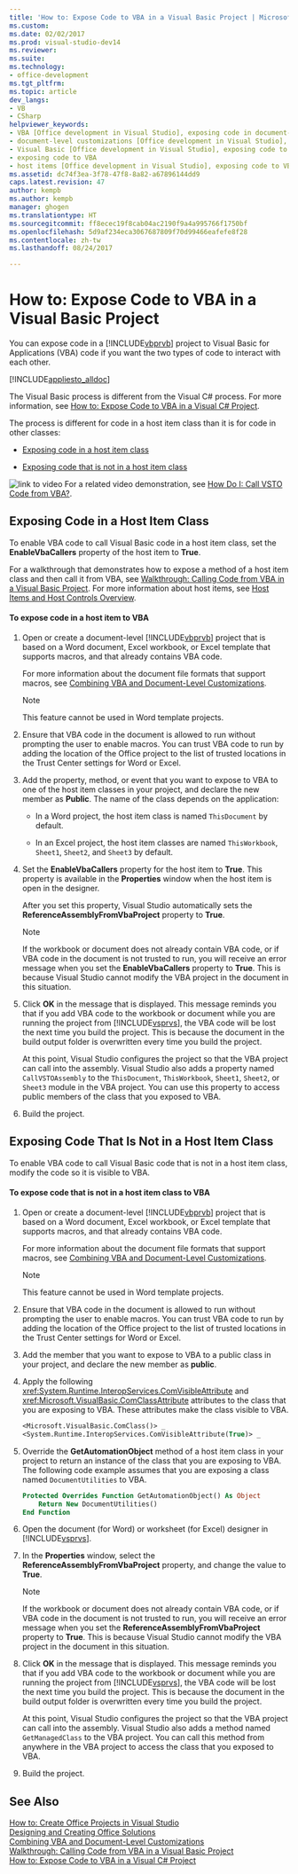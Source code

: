 ```yaml
---
title: 'How to: Expose Code to VBA in a Visual Basic Project | Microsoft Docs'
ms.custom: 
ms.date: 02/02/2017
ms.prod: visual-studio-dev14
ms.reviewer: 
ms.suite: 
ms.technology:
- office-development
ms.tgt_pltfrm: 
ms.topic: article
dev_langs:
- VB
- CSharp
helpviewer_keywords:
- VBA [Office development in Visual Studio], exposing code in document-level customizations
- document-level customizations [Office development in Visual Studio], exposing code
- Visual Basic [Office development in Visual Studio], exposing code to VBA
- exposing code to VBA
- host items [Office development in Visual Studio], exposing code to VBA
ms.assetid: dc74f3ea-3f78-47f8-8a82-a67896144dd9
caps.latest.revision: 47
author: kempb
ms.author: kempb
manager: ghogen
ms.translationtype: HT
ms.sourcegitcommit: ff8ecec19f8cab04ac2190f9a4a995766f1750bf
ms.openlocfilehash: 5d9af234eca3067687809f70d99466eafefe8f28
ms.contentlocale: zh-tw
ms.lasthandoff: 08/24/2017

---
```

# <a name="how-to-expose-code-to-vba-in-a-visual-basic-project"></a>How to: Expose Code to VBA in a Visual Basic Project
  You can expose code in a [!INCLUDE[vbprvb](../sharepoint/includes/vbprvb-md.md)] project to Visual Basic for Applications (VBA) code if you want the two types of code to interact with each other.  
  
 [!INCLUDE[appliesto_alldoc](../vsto/includes/appliesto-alldoc-md.md)]  
  
 The Visual Basic process is different from the Visual C# process. For more information, see [How to: Expose Code to VBA in a Visual C&#35; Project](../vsto/how-to-expose-code-to-vba-in-a-visual-csharp-project.md).  
  
 The process is different for code in a host item class than it is for code in other classes:  
  
-   [Exposing code in a host item class](#HostItemCode)  
  
-   [Exposing code that is not in a host item class](#NonHostItem)  
  
 ![link to video](../vsto/media/playvideo.gif "link to video") For a related video demonstration, see [How Do I: Call VSTO Code from VBA?](http://go.microsoft.com/fwlink/?LinkId=136757).  
  
##  <a name="HostItemCode"></a> Exposing Code in a Host Item Class  
 To enable VBA code to call Visual Basic code in a host item class, set the **EnableVbaCallers** property of the host item to **True**.  
  
 For a walkthrough that demonstrates how to expose a method of a host item class and then call it from VBA, see [Walkthrough: Calling Code from VBA in a Visual Basic Project](../vsto/walkthrough-calling-code-from-vba-in-a-visual-basic-project.md). For more information about host items, see [Host Items and Host Controls Overview](../vsto/host-items-and-host-controls-overview.md).  
  
#### <a name="to-expose-code-in-a-host-item-to-vba"></a>To expose code in a host item to VBA  
  
1.  Open or create a document-level [!INCLUDE[vbprvb](../sharepoint/includes/vbprvb-md.md)] project that is based on a Word document, Excel workbook, or Excel template that supports macros, and that already contains VBA code.  
  
     For more information about the document file formats that support macros, see [Combining VBA and Document-Level Customizations](../vsto/combining-vba-and-document-level-customizations.md).  
  
    > [!NOTE]  
    >  This feature cannot be used in Word template projects.  
  
2.  Ensure that VBA code in the document is allowed to run without prompting the user to enable macros. You can trust VBA code to run by adding the location of the Office project to the list of trusted locations in the Trust Center settings for Word or Excel.  
  
3.  Add the property, method, or event that you want to expose to VBA to one of the host item classes in your project, and declare the new member as **Public**. The name of the class depends on the application:  
  
    -   In a Word project, the host item class is named `ThisDocument` by default.  
  
    -   In an Excel project, the host item classes are named `ThisWorkbook`, `Sheet1`, `Sheet2`, and `Sheet3` by default.  
  
4.  Set the **EnableVbaCallers** property for the host item to **True**. This property is available in the **Properties** window when the host item is open in the designer.  
  
     After you set this property, Visual Studio automatically sets the **ReferenceAssemblyFromVbaProject** property to **True**.  
  
    > [!NOTE]  
    >  If the workbook or document does not already contain VBA code, or if VBA code in the document is not trusted to run, you will receive an error message when you set the **EnableVbaCallers** property to **True**. This is because Visual Studio cannot modify the VBA project in the document in this situation.  
  
5.  Click **OK** in the message that is displayed. This message reminds you that if you add VBA code to the workbook or document while you are running the project from [!INCLUDE[vsprvs](../sharepoint/includes/vsprvs-md.md)], the VBA code will be lost the next time you build the project. This is because the document in the build output folder is overwritten every time you build the project.  
  
     At this point, Visual Studio configures the project so that the VBA project can call into the assembly. Visual Studio also adds a property named `CallVSTOAssembly` to the `ThisDocument`, `ThisWorkbook`, `Sheet1`, `Sheet2`, or `Sheet3` module in the VBA project. You can use this property to access public members of the class that you exposed to VBA.  
  
6.  Build the project.  
  
##  <a name="NonHostItem"></a> Exposing Code That Is Not in a Host Item Class  
 To enable VBA code to call Visual Basic code that is not in a host item class, modify the code so it is visible to VBA.  
  
#### <a name="to-expose-code-that-is-not-in-a-host-item-class-to-vba"></a>To expose code that is not in a host item class to VBA  
  
1.  Open or create a document-level [!INCLUDE[vbprvb](../sharepoint/includes/vbprvb-md.md)] project that is based on a Word document, Excel workbook, or Excel template that supports macros, and that already contains VBA code.  
  
     For more information about the document file formats that support macros, see [Combining VBA and Document-Level Customizations](../vsto/combining-vba-and-document-level-customizations.md).  
  
    > [!NOTE]  
    >  This feature cannot be used in Word template projects.  
  
2.  Ensure that VBA code in the document is allowed to run without prompting the user to enable macros. You can trust VBA code to run by adding the location of the Office project to the list of trusted locations in the Trust Center settings for Word or Excel.  
  
3.  Add the member that you want to expose to VBA to a public class in your project, and declare the new member as **public**.  
  
4.  Apply the following <xref:System.Runtime.InteropServices.ComVisibleAttribute> and <xref:Microsoft.VisualBasic.ComClassAttribute> attributes to the class that you are exposing to VBA. These attributes make the class visible to VBA.  
  
    ```vb  
    <Microsoft.VisualBasic.ComClass()> _  
    <System.Runtime.InteropServices.ComVisibleAttribute(True)> _  
    ```  
  
5.  Override the **GetAutomationObject** method of a host item class in your project to return an instance of the class that you are exposing to VBA. The following code example assumes that you are exposing a class named `DocumentUtilities` to VBA.  
  
    ```vb  
    Protected Overrides Function GetAutomationObject() As Object  
        Return New DocumentUtilities()  
    End Function  
    ```  
  
6.  Open the document (for Word) or worksheet (for Excel) designer in [!INCLUDE[vsprvs](../sharepoint/includes/vsprvs-md.md)].  
  
7.  In the **Properties** window, select the **ReferenceAssemblyFromVbaProject** property, and change the value to **True**.  
  
    > [!NOTE]  
    >  If the workbook or document does not already contain VBA code, or if VBA code in the document is not trusted to run, you will receive an error message when you set the **ReferenceAssemblyFromVbaProject** property to **True**. This is because Visual Studio cannot modify the VBA project in the document in this situation.  
  
8.  Click **OK** in the message that is displayed. This message reminds you that if you add VBA code to the workbook or document while you are running the project from [!INCLUDE[vsprvs](../sharepoint/includes/vsprvs-md.md)], the VBA code will be lost the next time you build the project. This is because the document in the build output folder is overwritten every time you build the project.  
  
     At this point, Visual Studio configures the project so that the VBA project can call into the assembly. Visual Studio also adds a method named `GetManagedClass` to the VBA project. You can call this method from anywhere in the VBA project to access the class that you exposed to VBA.  
  
9. Build the project.  
  
## <a name="see-also"></a>See Also  
 [How to: Create Office Projects in Visual Studio](../vsto/how-to-create-office-projects-in-visual-studio.md)   
 [Designing and Creating Office Solutions](../vsto/designing-and-creating-office-solutions.md)   
 [Combining VBA and Document-Level Customizations](../vsto/combining-vba-and-document-level-customizations.md)   
 [Walkthrough: Calling Code from VBA in a Visual Basic Project](../vsto/walkthrough-calling-code-from-vba-in-a-visual-basic-project.md)   
 [How to: Expose Code to VBA in a Visual C&#35; Project](../vsto/how-to-expose-code-to-vba-in-a-visual-csharp-project.md)  
  
  
